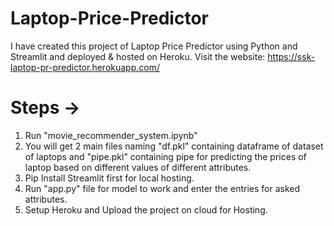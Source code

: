 # Laptop-Price-Predictor
I have created this project of Laptop Price Predictor using Python and Streamlit and deployed &amp; hosted on Heroku. Visit the website: https://ssk-laptop-pr-predictor.herokuapp.com/


# Steps -> 
1. Run "movie_recommender_system.ipynb" 
3. You will get 2 main files naming "df.pkl" containing dataframe of dataset of laptops and "pipe.pkl" containing pipe for predicting the prices of laptop based on different values of different attributes.
4. Pip Install Streamlit first for local hosting.
6. Run "app.py" file for model to work and enter the entries for asked attributes.
7. Setup Heroku and Upload the project on cloud for Hosting.
